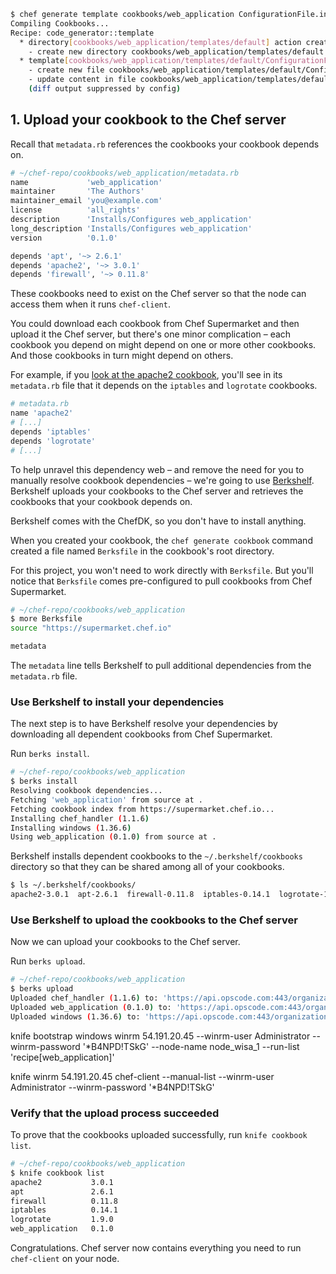 ```bash
$ chef generate template cookbooks/web_application ConfigurationFile.ini
Compiling Cookbooks...
Recipe: code_generator::template
  * directory[cookbooks/web_application/templates/default] action create
    - create new directory cookbooks/web_application/templates/default
  * template[cookbooks/web_application/templates/default/ConfigurationFile.ini.erb] action create
    - create new file cookbooks/web_application/templates/default/ConfigurationFile.ini.erb
    - update content in file cookbooks/web_application/templates/default/ConfigurationFile.ini.erb from none to e3b0c4
    (diff output suppressed by config)
```

## 1. Upload your cookbook to the Chef server

Recall that <code class="file-path">metadata.rb</code> references the cookbooks your cookbook depends on.

```ruby
# ~/chef-repo/cookbooks/web_application/metadata.rb
name             'web_application'
maintainer       'The Authors'
maintainer_email 'you@example.com'
license          'all_rights'
description      'Installs/Configures web_application'
long_description 'Installs/Configures web_application'
version          '0.1.0'

depends 'apt', '~> 2.6.1'
depends 'apache2', '~> 3.0.1'
depends 'firewall', '~> 0.11.8'
```

These cookbooks need to exist on the Chef server so that the node can access them when it runs `chef-client`.

You could download each cookbook from Chef Supermarket and then upload it the Chef server, but there's one minor complication &ndash; each cookbook you depend on might depend on one or more other cookbooks. And those cookbooks in turn might depend on others.

For example, if you [look at the apache2 cookbook](https://github.com/svanzoest-cookbooks/apache2/blob/master/metadata.rb), you'll see in its <code class="file-path">metadata.rb</code> file that it depends on the `iptables` and `logrotate` cookbooks.

```ruby
# metadata.rb
name 'apache2'
# [...]
depends 'iptables'
depends 'logrotate'
# [...]
```

To help unravel this dependency web &ndash; and remove the need for you to manually resolve cookbook dependencies &ndash; we're going to use [Berkshelf](http://berkshelf.com). Berkshelf uploads your cookbooks to the Chef server and retrieves the cookbooks that your cookbook depends on.

Berkshelf comes with the ChefDK, so you don't have to install anything.

When you created your cookbook, the `chef generate cookbook` command created a file named <code class="file-path">Berksfile</code> in the cookbook's root directory.

For this project, you won't need to work directly with <code class="file-path">Berksfile</code>. But you'll notice that <code class="file-path">Berksfile</code> comes pre-configured to pull cookbooks from Chef Supermarket.

```bash
# ~/chef-repo/cookbooks/web_application
$ more Berksfile
source "https://supermarket.chef.io"

metadata
```

The `metadata` line tells Berkshelf to pull additional dependencies from the <code class="file-path">metadata.rb</code> file.

### Use Berkshelf to install your dependencies

The next step is to have Berkshelf resolve your dependencies by downloading all dependent cookbooks from Chef Supermarket.

Run `berks install`.

```bash
# ~/chef-repo/cookbooks/web_application
$ berks install
Resolving cookbook dependencies...
Fetching 'web_application' from source at .
Fetching cookbook index from https://supermarket.chef.io...
Installing chef_handler (1.1.6)
Installing windows (1.36.6)
Using web_application (0.1.0) from source at .
```

Berkshelf installs dependent cookbooks to the <code class="file-path">~/.berkshelf/cookbooks</code> directory so that they can be shared among all of your cookbooks.

```bash
$ ls ~/.berkshelf/cookbooks/
apache2-3.0.1  apt-2.6.1  firewall-0.11.8  iptables-0.14.1  logrotate-1.9.0
```

### Use Berkshelf to upload the cookbooks to the Chef server

Now we can upload your cookbooks to the Chef server.

Run `berks upload`.

```bash
# ~/chef-repo/cookbooks/web_application
$ berks upload
Uploaded chef_handler (1.1.6) to: 'https://api.opscode.com:443/organizations/your-org-name'
Uploaded web_application (0.1.0) to: 'https://api.opscode.com:443/organizations/your-org-name'
Uploaded windows (1.36.6) to: 'https://api.opscode.com:443/organizations/your-org-name'
```

knife bootstrap windows winrm 54.191.20.45 --winrm-user Administrator --winrm-password '*B4NPD!TSkG' --node-name node_wisa_1 --run-list 'recipe[web_application]'

knife winrm 54.191.20.45  chef-client --manual-list --winrm-user Administrator --winrm-password '*B4NPD!TSkG'

### Verify that the upload process succeeded

To prove that the cookbooks uploaded successfully, run `knife cookbook list`.

```bash
# ~/chef-repo/cookbooks/web_application
$ knife cookbook list
apache2           3.0.1
apt               2.6.1
firewall          0.11.8
iptables          0.14.1
logrotate         1.9.0
web_application   0.1.0
```

Congratulations. Chef server now contains everything you need to run `chef-client` on your node.
